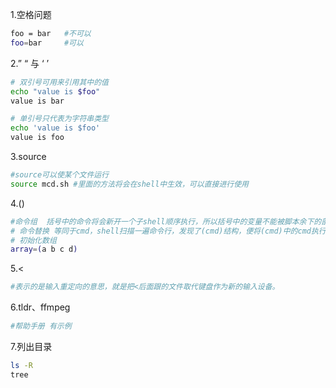 1.空格问题

```bash
foo = bar	#不可以
foo=bar		#可以
```

2.” “ 与 ‘ ’

```bash
# 双引号可用来引用其中的值
echo "value is $foo"
value is bar

# 单引号只代表为字符串类型
echo 'value is $foo'
value is foo
```

3.source

```bash
#source可以使某个文件运行
source mcd.sh #里面的方法将会在shell中生效，可以直接进行使用
```

4.()

```bash
#命令组  括号中的命令将会新开一个子shell顺序执行，所以括号中的变量不能被脚本余下的部分使用，括号总多个命令之间用分号隔开，各命令和括号之间不必有空格
# 命令替换 等同于cmd，shell扫描一遍命令行，发现了(cmd)结构，便将(cmd)中的cmd执行一次，得到其标准输出，再将此输出放到原来命令。
# 初始化数组
array=(a b c d)
```

5.<

```bash
#表示的是输入重定向的意思，就是把<后面跟的文件取代键盘作为新的输入设备。
```

6.tldr、ffmpeg

```bash
#帮助手册 有示例
```

7.列出目录

```bash
ls -R
tree
```

